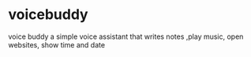 # voicebuddy
voice buddy a simple voice assistant that writes notes ,play music, open websites, show time and date 
